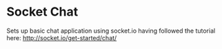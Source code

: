 # Socket Chat
Sets up basic chat application using socket.io having followed the tutorial here: http://socket.io/get-started/chat/
